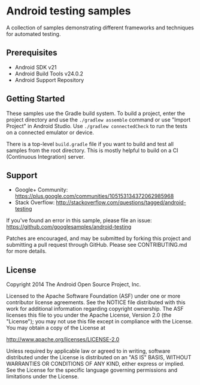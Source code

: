 Android testing samples
===================================


A collection of samples demonstrating different frameworks and techniques for automated testing.

Prerequisites
--------------

- Android SDK v21
- Android Build Tools v24.0.2
- Android Support Repository

Getting Started
---------------

These samples use the Gradle build system. To build a project, enter the project directory and use the `./gradlew assemble` command or use "Import Project" in Android Studio. Use `./gradlew connectedCheck` to run the tests on a connected emulator or device. 

There is a top-level `build.gradle` file if you want to build and test all samples from the root directory. This is mostly helpful to build on a CI (Continuous Integration) server.

Support
-------

- Google+ Community: https://plus.google.com/communities/105153134372062985968
- Stack Overflow: http://stackoverflow.com/questions/tagged/android-testing

If you've found an error in this sample, please file an issue:
https://github.com/googlesamples/android-testing

Patches are encouraged, and may be submitted by forking this project and
submitting a pull request through GitHub. Please see CONTRIBUTING.md for more details.

License
-------

Copyright 2014 The Android Open Source Project, Inc.

Licensed to the Apache Software Foundation (ASF) under one or more contributor
license agreements.  See the NOTICE file distributed with this work for
additional information regarding copyright ownership.  The ASF licenses this
file to you under the Apache License, Version 2.0 (the "License"); you may not
use this file except in compliance with the License.  You may obtain a copy of
the License at

http://www.apache.org/licenses/LICENSE-2.0

Unless required by applicable law or agreed to in writing, software
distributed under the License is distributed on an "AS IS" BASIS, WITHOUT
WARRANTIES OR CONDITIONS OF ANY KIND, either express or implied.  See the
License for the specific language governing permissions and limitations under
the License.


